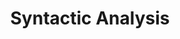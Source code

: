 ---
word: "true"

types: "word"

title: "Syntactic Analysis"

categories: ['']

tags: ['Syntactic', 'Analysis']

arabic: 'التحليل التركيبي'
arabic2: 'التحليل النحوي'

arexps: []

enwords: ['Syntactic Analysis']

enexps: []

arlexicons: 'ح'

enlexicons: 'S'

authors: ['Ruqayya Roshdy']

translators: ['']

citations: 'مقدمة في حوسبة اللغة العربية'

sources: 'مركز الملك عبدالله بن عبدالعزيز الدولي لخدمة اللغة العربية'

slug: ""
---